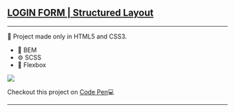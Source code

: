 ## <a href="">LOGIN FORM | Structured Layout </a>
<hr/>
🚀 Project made only in HTML5 and CSS3.

*  📑 BEM
*  ⚙ SCSS 
* 📏 Flexbox



![](https://media.giphy.com/media/9dRWIscogSiUOR0rcf/giphy.gif)

Checkout this project on <a href="https://codepen.io/palomamorais-developer/pen/eYvNgEG">Code Pen</a>💻

<hr/>